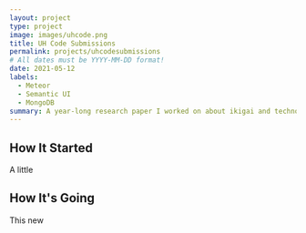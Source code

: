 ```yaml
---
layout: project
type: project
image: images/uhcode.png
title: UH Code Submissions
permalink: projects/uhcodesubmissions
# All dates must be YYYY-MM-DD format!
date: 2021-05-12
labels:
  - Meteor
  - Semantic UI
  - MongoDB
summary: A year-long research paper I worked on about ikigai and technology during my experience studying abroad during a pandemic.
---
```


## How It Started

A little 


## How It's Going

This new 

